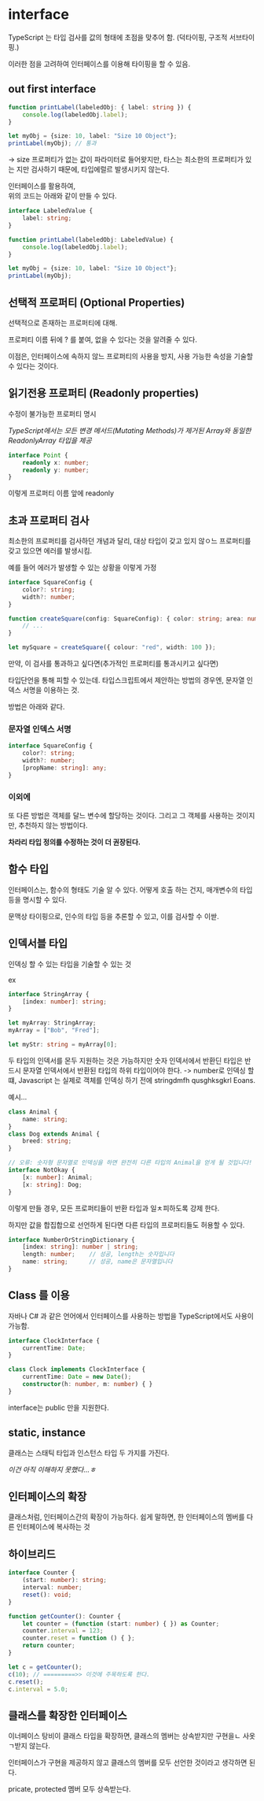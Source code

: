 # interface

TypeScript 는 타입 검사를 값의 형태에 초점을 맞추어 함.
(덕타이핑, 구조적 서브타이핑.)

이러한 점을 고려하여 인터페이스를 이용해 타이핑을 할 수 있음.


## out first interface
```typescript
function printLabel(labeledObj: { label: string }) {
    console.log(labeledObj.label);
}

let myObj = {size: 10, label: "Size 10 Object"};
printLabel(myObj); // 통과
```

-> size 프로퍼티가 없는 값이 파라미터로 들어왓지만, 타스는 최소한의 프로퍼티가 있는 지만 검사하기 때문에, 타입에럴르 발생시키지 않는다. 

인터페이스를 활용하여,    
위의 코드는 아래와 같이 만들 수 있다.

```typescript
interface LabeledValue {
    label: string;
}

function printLabel(labeledObj: LabeledValue) {
    console.log(labeledObj.label);
}

let myObj = {size: 10, label: "Size 10 Object"};
printLabel(myObj);
```

## 선택적 프로퍼티 (Optional Properties)

선택적으로 존재하는 프로퍼티에 대해.

프로퍼티 이름 뒤에 ? 를 붙여, 없을 수 있다는 것을 알려줄 수 있다. 

이점은, 인터페이스에 속하지 않느 프로퍼티의 사용을 방지, 사용 가능한 속성을 기술할 수 있다는 것이다. 


## 읽기전용 프로퍼티 (Readonly properties)

수정이 불가능한 프로퍼티 명시

_TypeScript에서는 모든 변경 메서드(Mutating Methods)가 제거된 Array<T>와 동일한 ReadonlyArray<T> 타입을 제공_

```typescript
interface Point {
    readonly x: number;
    readonly y: number;
}
```
이렇게 프로퍼티 이름 앞에 readonly

## 초과 프로퍼티 검사

최소한의 프로퍼티를 검사하던 개념과 달리, 대상 타입이 갖고 있지 않ㅇ느 프로퍼티를 갖고 있으면 에러를 발생시킴.

예를 들어 에러가 발생할 수 있는 상황을 이렇게 가정 

```typescript
interface SquareConfig {
    color?: string;
    width?: number;
}

function createSquare(config: SquareConfig): { color: string; area: number } {
    // ...
}

let mySquare = createSquare({ colour: "red", width: 100 });
```

만약, 이 검사를 통과하고 싶다면(추가적인 프로퍼티를 통과시키고 싶다면)

타입단언을 통해 피할 수 있는데.
타입스크립트에서 제안하는 방법의 경우엔, 문자열 인덱스 서명을 이용하는 것.

방법은 아래와 같다. 

### 문자열 인덱스 서명

```typescript
interface SquareConfig {
    color?: string;
    width?: number;
    [propName: string]: any;
}
```

### 이외에

또 다른 방법은 객체를 달느 변수에 할당하는 것이다. 
그리고 그 객체를 사용하는 것이지만, 추천하지 않는 방법이다. 

**차라리 타입 정의를 수정하는 것이 더 권장된다.**


## 함수 타입

인터페이스는, 함수의 형태도 기술 알 수 있다. 
 어떻게 호출 하는 건지, 매개변수의 타입 등을 명시할 수 있다.

문맥상 타이핑으로, 인수의 타입 등을 추론할 수 있고, 이를 검사할 수 이싿. 

## 인덱서블 타입 

인덱싱 할 수 있는 타입을 기술할 수 있는 것

ex

```typescript
interface StringArray {
    [index: number]: string;
}

let myArray: StringArray;
myArray = ["Bob", "Fred"];

let myStr: string = myArray[0];

```

두 타입의 인덱서를 몬두 지원하는 것은 가능하지만 숫자 인덱서에서 반환딘 타입은 반드시 문자열 인덱서에서 반환된 타입의 하위 타입이어야 한다. 
-> number로 인덱싱 할 떄, Javascript 는 실제로 객체를 인덱싱 하기 전에 stringdmfh qusghksgkrl Eoans.

예시...

```typescript
class Animal {
    name: string;
}
class Dog extends Animal {
    breed: string;
}

// 오류: 숫자형 문자열로 인덱싱을 하면 완전히 다른 타입의 Animal을 얻게 될 것입니다!
interface NotOkay {
    [x: number]: Animal;
    [x: string]: Dog;
}
```

이렇게 만들 경우, 모든 프로퍼티들이 반환 타입과 일ㅊ피하도록 강제 한다. 

하지만 값을 합집합으로 선언하게 된다면 
다른 타입의 프로퍼티들도 허용할 수 있다. 

```typescript
interface NumberOrStringDictionary {
    [index: string]: number | string;
    length: number;    // 성공, length는 숫자입니다
    name: string;      // 성공, name은 문자열입니다
}
```

## Class 를 이용

자바나 C# 과 같은 언어에서 인터페이스를 사용하는 방법을 TypeScript에서도 사용이 가능함. 

```typescript
interface ClockInterface {
    currentTime: Date;
}

class Clock implements ClockInterface {
    currentTime: Date = new Date();
    constructor(h: number, m: number) { }
}
```

interface는 public 만을 지원한다. 

## static, instance

클래스는 스태틱 타입과 인스턴스 타입 두 가지를 가진다. 

_이건 아직 이해하지 못했다...ㅎ_

## 인터페이스의 확장

클래스처럼, 인터페이스간의 확장이 가능하다. 
쉽게 말하면, 한 인터페이스의 멤버를 다른 인터페이스에 복사하는 것 

## 하이브리드 

```typescript
interface Counter {
    (start: number): string;
    interval: number;
    reset(): void;
}

function getCounter(): Counter {
    let counter = (function (start: number) { }) as Counter;
    counter.interval = 123;
    counter.reset = function () { };
    return counter;
}

let c = getCounter();
c(10); // =========>> 이것에 주목하도록 한다. 
c.reset();
c.interval = 5.0;
```

## 클래스를 확장한 인터페이스 

이너페이스 탕비이 클래스 타입을 확장하면, 클래스의 멤버는 상속받지만 구현을ㄴ 사옷ㄱ받지 않는다. 

인터페이스가 구현을 제공하지 않고 클래스의 멤버를 모두 선언한 것이라고 생각하면 된다. 

pricate, protected 멤버 모두 상속받는다. 

